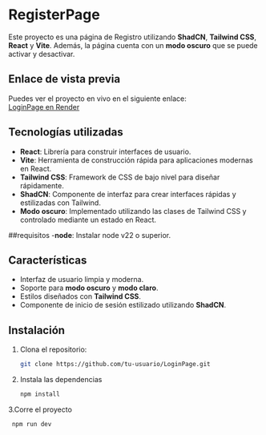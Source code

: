 # RegisterPage

Este proyecto es una página de Registro utilizando **ShadCN**, **Tailwind CSS**, **React** y **Vite**. Además, la página cuenta con un **modo oscuro** que se puede activar y desactivar. 

## Enlace de vista previa

Puedes ver el proyecto en vivo en el siguiente enlace:  
[LoginPage en Render](https://loginpage-7xs5.onrender.com)

## Tecnologías utilizadas

- **React**: Librería para construir interfaces de usuario.
- **Vite**: Herramienta de construcción rápida para aplicaciones modernas en React.
- **Tailwind CSS**: Framework de CSS de bajo nivel para diseñar rápidamente.
- **ShadCN**: Componente de interfaz para crear interfaces rápidas y estilizadas con Tailwind.
- **Modo oscuro**: Implementado utilizando las clases de Tailwind CSS y controlado mediante un estado en React.

##requisitos 
-**node**: Instalar node v22 o superior.

## Características

- Interfaz de usuario limpia y moderna.
- Soporte para **modo oscuro** y **modo claro**.
- Estilos diseñados con **Tailwind CSS**.
- Componente de inicio de sesión estilizado utilizando **ShadCN**.

## Instalación

1. Clona el repositorio:

   ```bash
   git clone https://github.com/tu-usuario/LoginPage.git
2. Instala las dependencias
   ```bash
   npm install
3.Corre el proyecto
  ```bash
   npm run dev
